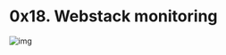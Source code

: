 # 0x18. Webstack monitoring

![img](https://s3.amazonaws.com/intranet-projects-files/holbertonschool-sysadmin_devops/281/hb3pAsO.png)